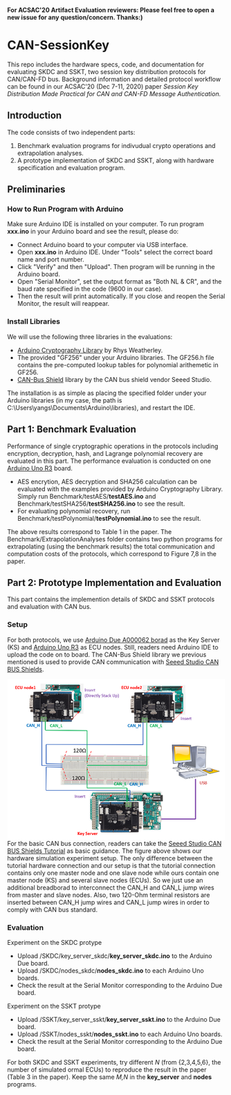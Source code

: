 <strong>For ACSAC'20 Artifact Evaluation reviewers: Please feel free to open a new issue for any question/concern. Thanks:)</strong>

# CAN-SessionKey
This repo includes the hardware specs, code, and documentation for evaluating SKDC and SSKT, two session key distribution protocols for CAN/CAN-FD bus. Background information and detailed protocol workflow can be found in our ACSAC'20 (Dec 7-11, 2020) paper <em>Session Key Distribution Made Practical for CAN and CAN-FD Message Authentication.</em>

## Introduction
The code consists of two independent parts: 
1. Benchmark evaluation programs for indivudual crypto operations and extrapolation analyses. 
2. A prototype implementation of SKDC and SSKT, along with hardware specification and evaluation program.

## Preliminaries ##

### How to Run Program with Arduino ###
Make sure Arduino IDE is installed on your computer. To run program <strong>xxx.ino</strong> in your Arduino board and see the result, please do:
- Connect Arduino board to your computer via USB interface.
- Open <strong>xxx.ino</strong> in Arduino IDE. Under "Tools" select the correct board name and port number.
- Click "Verify" and then "Upload". Then program will be running in the Arduino board.
- Open "Serial Monitor", set the output format as "Both NL & CR", and the baud rate specified in the code (9600 in our case).
- Then the result will print automatically. If you close and reopen the Serial Monitor, the result will reappear.

### Install Libraries ###
We will use the following three libraries in the evaluations:
- [Arduino Cryptography Library](https://github.com/rweather/arduinolibs/tree/master/libraries/Crypto) by Rhys Weatherley.
- The provided "GF256" under your Arduino libraries. The GF256.h file contains the pre-computed lookup tables for polynomial arithemetic in GF256.
- [CAN-Bus Shield](https://github.com/Seeed-Studio/CAN_BUS_Shield) library by the CAN bus shield vendor Seeed Studio.

The installation is as simple as placing the specified folder under your Arduino libraries (in my case, the path is C:\Users\yangs\Documents\Arduino\libraries), and restart the IDE.

## Part 1: Benchmark Evaluation
Performance of single cryptographic operations in the protocols including encryption, decryption, hash, and Lagrange polynomial recovery are evaluated in this part. The performance evaluation is conducted on one [Arduino Uno R3](https://store.arduino.cc/usa/arduino-uno-rev3) board. 
- AES encrytion, AES decryption and SHA256 calculation can be evaluated with the examples provided by Arduino Cryptography Library. Simply run Benchmark/testAES/<strong>testAES.ino</strong> and Benchmark/testSHA256/<strong>testSHA256.ino</strong> to see the result. 
- For evaluating polynomial recovery, run Benchmark/testPolynomial/<strong>testPolynomial.ino</strong> to see the result.

The above results correspond to Table 1 in the paper. The Benchmark/ExtrapolationAnalyses folder contains two python programs for extrapolating (using the benchmark results) the total communication and computation costs of the protocols, which correspond to Figure 7,8 in the paper.

## Part 2: Prototype Implementation and Evaluation

This part contains the implemention details of SKDC and SSKT protocols and evaluation with CAN bus. 

### Setup ###
For both protocols, we use [Arduino Due A000062 borad](https://store.arduino.cc/usa/due) as the Key Server (KS) and [Arduino Uno R3](https://store.arduino.cc/usa/arduino-uno-rev3) as ECU nodes. Still, readers need Arduino IDE to upload the code on to board. The CAN-Bus Shield library we previous mentioned is used to provide CAN communication with [Seeed Studio CAN BUS Shields](https://github.com/Seeed-Studio/CAN_BUS_Shield).

<img src="misc/Connection.png"
     alt="Connection"
     width="600"
     style="float: left; margin-right: 10px" />

For the basic CAN bus connection, readers can take the [Seeed Studio CAN BUS Shields Tutorial](https://wiki.seeedstudio.com/CAN-BUS_Shield_V2.0/) as basic guidance. The figure above shows our hardware simulation experiment setup. The only difference between the tutorial hardware connection and our setup is that the tutorial connection contains only one master node and one slave node while ours contain one master node (KS) and several slave nodes (ECUs). So we just use an additional breadborad to interconnect the CAN_H and CAN_L jump wires from master and slave nodes. Also, two 120-Ohm terminal resistors are inserted between CAN_H jump wires and CAN_L jump wires in order to comply with CAN bus standard.

### Evaluation ###
Experiment on the SKDC protype
- Upload /SKDC/key_server_skdc/<strong>key_server_skdc.ino</strong> to the Arduino Due board.
- Upload /SKDC/nodes_skdc/<strong>nodes_skdc.ino</strong> to each Arduino Uno boards.
- Check the result at the Serial Monitor corresponding to the Arduino Due board.

Experiment on the SSKT protype
- Upload /SSKT/key_server_sskt/<strong>key_server_sskt.ino</strong> to the Arduino Due board.
- Upload /SSKT/nodes_sskt/<strong>nodes_sskt.ino</strong> to each Arduino Uno boards.
- Check the result at the Serial Monitor corresponding to the Arduino Due board.

For both SKDC and SSKT experiments, try different <em>N</em> (from {2,3,4,5,6}, the number of simulated ormal ECUs) to reproduce the result in the paper (Table 3 in the paper). Keep the same <em>M,N</em> in the <strong>key_server</strong> and <strong>nodes</strong> programs.

